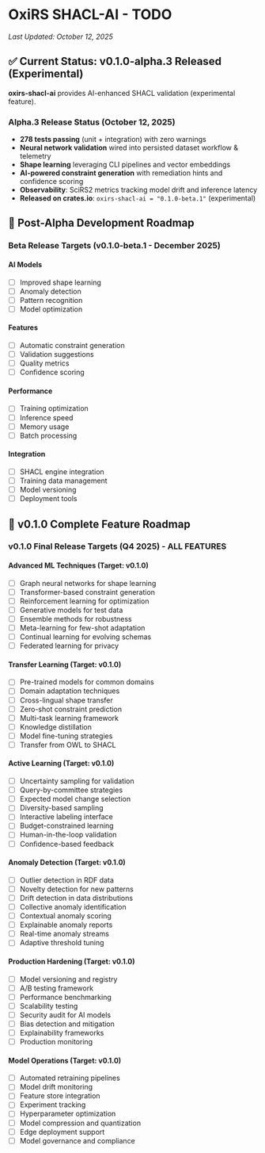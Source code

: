 # OxiRS SHACL-AI - TODO

*Last Updated: October 12, 2025*

## ✅ Current Status: v0.1.0-alpha.3 Released (Experimental)

**oxirs-shacl-ai** provides AI-enhanced SHACL validation (experimental feature).

### Alpha.3 Release Status (October 12, 2025)
- **278 tests passing** (unit + integration) with zero warnings
- **Neural network validation** wired into persisted dataset workflow & telemetry
- **Shape learning** leveraging CLI pipelines and vector embeddings
- **AI-powered constraint generation** with remediation hints and confidence scoring
- **Observability**: SciRS2 metrics tracking model drift and inference latency
- **Released on crates.io**: `oxirs-shacl-ai = "0.1.0-beta.1"` (experimental)

## 🎯 Post-Alpha Development Roadmap

### Beta Release Targets (v0.1.0-beta.1 - December 2025)

#### AI Models
- [ ] Improved shape learning
- [ ] Anomaly detection
- [ ] Pattern recognition
- [ ] Model optimization

#### Features
- [ ] Automatic constraint generation
- [ ] Validation suggestions
- [ ] Quality metrics
- [ ] Confidence scoring

#### Performance
- [ ] Training optimization
- [ ] Inference speed
- [ ] Memory usage
- [ ] Batch processing

#### Integration
- [ ] SHACL engine integration
- [ ] Training data management
- [ ] Model versioning
- [ ] Deployment tools

## 🎯 v0.1.0 Complete Feature Roadmap

### v0.1.0 Final Release Targets (Q4 2025) - ALL FEATURES

#### Advanced ML Techniques (Target: v0.1.0)
- [ ] Graph neural networks for shape learning
- [ ] Transformer-based constraint generation
- [ ] Reinforcement learning for optimization
- [ ] Generative models for test data
- [ ] Ensemble methods for robustness
- [ ] Meta-learning for few-shot adaptation
- [ ] Continual learning for evolving schemas
- [ ] Federated learning for privacy

#### Transfer Learning (Target: v0.1.0)
- [ ] Pre-trained models for common domains
- [ ] Domain adaptation techniques
- [ ] Cross-lingual shape transfer
- [ ] Zero-shot constraint prediction
- [ ] Multi-task learning framework
- [ ] Knowledge distillation
- [ ] Model fine-tuning strategies
- [ ] Transfer from OWL to SHACL

#### Active Learning (Target: v0.1.0)
- [ ] Uncertainty sampling for validation
- [ ] Query-by-committee strategies
- [ ] Expected model change selection
- [ ] Diversity-based sampling
- [ ] Interactive labeling interface
- [ ] Budget-constrained learning
- [ ] Human-in-the-loop validation
- [ ] Confidence-based feedback

#### Anomaly Detection (Target: v0.1.0)
- [ ] Outlier detection in RDF data
- [ ] Novelty detection for new patterns
- [ ] Drift detection in data distributions
- [ ] Collective anomaly identification
- [ ] Contextual anomaly scoring
- [ ] Explainable anomaly reports
- [ ] Real-time anomaly streams
- [ ] Adaptive threshold tuning

#### Production Hardening (Target: v0.1.0)
- [ ] Model versioning and registry
- [ ] A/B testing framework
- [ ] Performance benchmarking
- [ ] Scalability testing
- [ ] Security audit for AI models
- [ ] Bias detection and mitigation
- [ ] Explainability frameworks
- [ ] Production monitoring

#### Model Operations (Target: v0.1.0)
- [ ] Automated retraining pipelines
- [ ] Model drift monitoring
- [ ] Feature store integration
- [ ] Experiment tracking
- [ ] Hyperparameter optimization
- [ ] Model compression and quantization
- [ ] Edge deployment support
- [ ] Model governance and compliance